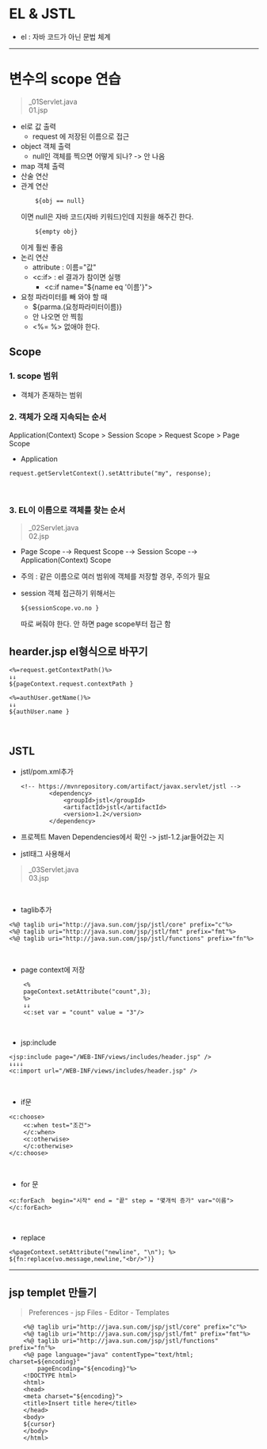 # EL & JSTL
+ el : 자바 코드가 아닌 문법 체계

----------------------------------

# 변수의  scope 연습
> _01Servlet.java<br>
> 01.jsp

+ el로 값 출력
	+ request 에 저장된 이름으로 접근
+ object 객체 출력
	+ null인 객체를 찍으면 어떻게 되나? -> 안 나옴
+ map 객체 출력
+ 산술 연산
+ 관계 연산
	```
		${obj == null}
	```
	이면 null은 자바 코드(자바 키워드)인데 지원을 해주긴 한다. 
	```
		${empty obj}
	```
	이게 훨씬 좋음	
+ 논리 연산
	+ attribute : 이름="값"
	+ <c:if> : el 결과가 참이면 실행 
		+ <c:if name="${name eq '이름'}">
+ 요청 파라미터를 빼 와야 할 때
	+ ${parma.(요청파라미터이름)}
	+ 안 나오면 안 찍힘
	+ <%= %> 없애야 한다. 

## Scope
### 1. scope 범위
+ 객체가 존재하는 범위

### 2. 객체가 오래 지속되는 순서
Application(Context) Scope > Session Scope > Request Scope > Page Scope 
+ Application

```
request.getServletContext().setAttribute("my", response);
```
<br>

### 3. EL이 이름으로 객체를 찾는 순서

> _02Servlet.java <br>
> 02.jsp 

+ Page Scope -→ Request Scope -→ Session Scope -→  Application(Context) Scope

+ 주의 : 같은 이름으로 여러 범위에 객체를 저장할 경우, 주의가 필요

+ session 객체 접근하기 위해서는 
	```
	${sessionScope.vo.no }
	```
	따로 써줘야 한다. 안 하면 page scope부터 접근 함<br>


## hearder.jsp el형식으로 바꾸기
```
<%=request.getContextPath()%>
↓↓
${pageContext.request.contextPath }
```

```
<%=authUser.getName()%>
↓↓
${authUser.name }
```
<br>

## JSTL
+ jstl/pom.xml추가

	```
	<!-- https://mvnrepository.com/artifact/javax.servlet/jstl -->
			<dependency>
				<groupId>jstl</groupId>
				<artifactId>jstl</artifactId>
				<version>1.2</version>
			</dependency>
	```
+ 프로젝트 Maven Dependencies에서 확인 ->  jstl-1.2.jar들어갔는 지
	
+ jstl태그 사용해서 

> _03Servlet.java <br>
> 03.jsp


<br>

+ taglib추가 

```
<%@ taglib uri="http://java.sun.com/jsp/jstl/core" prefix="c"%>
<%@ taglib uri="http://java.sun.com/jsp/jstl/fmt" prefix="fmt"%>
<%@ taglib uri="http://java.sun.com/jsp/jstl/functions" prefix="fn"%>
```

<br>

+ page context에 저장

```
	<%
	pageContext.setAttribute("count",3);
	%>
	↓↓
	<c:set var = "count" value = "3"/>
```

<br>

+ jsp:include

```
<jsp:include page="/WEB-INF/views/includes/header.jsp" />
↓↓↓↓
<c:import url="/WEB-INF/views/includes/header.jsp" />

```

<br>

+ if문

```
<c:choose>
	<c:when test="조건">
	</c:when>
	<c:otherwise>
	</c:otherwise>
</c:choose>
```


<br>

+ for 문

```
<c:forEach  begin="시작" end = "끝" step = "몇개씩 증가" var="이름">
</c:forEach>
```
<br>

+ replace

```
<%pageContext.setAttribute("newline", "\n"); %>
${fn:replace(vo.message,newline,"<br/>")}

```


-------------------------------------------
## jsp templet 만들기
> Preferences - jsp Files - Editor - Templates

```
	<%@ taglib uri="http://java.sun.com/jsp/jstl/core" prefix="c"%>
	<%@ taglib uri="http://java.sun.com/jsp/jstl/fmt" prefix="fmt"%>
	<%@ taglib uri="http://java.sun.com/jsp/jstl/functions" prefix="fn"%>
	<%@ page language="java" contentType="text/html; charset=${encoding}"
	    pageEncoding="${encoding}"%>
	<!DOCTYPE html>
	<html>
	<head>
	<meta charset="${encoding}">
	<title>Insert title here</title>
	</head>
	<body>
	${cursor}
	</body>
	</html>
```
